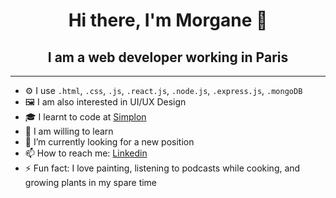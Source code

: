 <h1 align='center'> Hi there, I'm Morgane 👋</h1>

<h2 align='center'> I am a web developer working in Paris</h2>

-------------
- ⚙️ I use `.html`, `.css`, `.js`, `.react.js`, `.node.js`, `.express.js`, `.mongoDB`
- 🖼️ I am also interested in UI/UX Design
- 🎓 I learnt to code at [Simplon](https://simplon.co/)
- 🌱 I am willing to learn
- 🔭 I’m currently looking for a new position
- 📫 How to reach me: [Linkedin](https://www.linkedin.com/in/morganebroutet/)
- ⚡ Fun fact: I love painting, listening to podcasts while cooking, and growing plants in my spare time